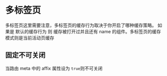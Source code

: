 # 多标签页

多标签页这里需要注意，多标签页的缓存行为取决于你开启了哪种缓存策略。
如果是 默认的缓存行为 则 缓存被打开过并且还有 name 的组件。多标签页的缓存模式则是当前活动页缓存

## 固定不可关闭

当路由 meta 中的 affix 属性设为 `true`则不可关闭
